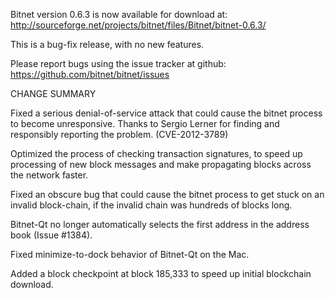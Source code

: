 Bitnet version 0.6.3 is now available for download at:
  http://sourceforge.net/projects/bitnet/files/Bitnet/bitnet-0.6.3/

This is a bug-fix release, with no new features.

Please report bugs using the issue tracker at github:
  https://github.com/bitnet/bitnet/issues

CHANGE SUMMARY

Fixed a serious denial-of-service attack that could cause the
bitnet process to become unresponsive. Thanks to Sergio Lerner
for finding and responsibly reporting the problem. (CVE-2012-3789)

Optimized the process of checking transaction signatures, to
speed up processing of new block messages and make propagating
blocks across the network faster.

Fixed an obscure bug that could cause the bitnet process to get
stuck on an invalid block-chain, if the invalid chain was
hundreds of blocks long.

Bitnet-Qt no longer automatically selects the first address
in the address book (Issue #1384).

Fixed minimize-to-dock behavior of Bitnet-Qt on the Mac.

Added a block checkpoint at block 185,333 to speed up initial
blockchain download.
